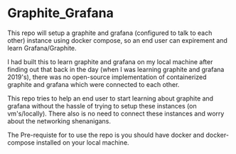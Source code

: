 # Graphite_Grafana

This repo will  setup a graphite and grafana (configured to talk to each other) instance using docker compose, so an end user can expirement and learn Grafana/Graphite.

I had built this to learn graphite and grafana on my local machine after finding out that back in the day (when I was learning graphite and grafana 2019's), there was no open-source implementation of containerized graphite and grafana which were connected to each other. 

This repo tries to help an end user to start learning about graphite and grafana without the hassle of trying to setup these instances (on vm's/locally). There also is no need to connect these instances and worry about the networking shenanigans.

The Pre-requiste for to use the repo is you should have docker and docker-compose installed on your local machine.
